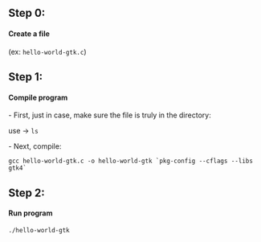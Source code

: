 <h2>Step 0:</h2>
<h4>Create a file</h4>
<p>(ex: <code>hello-world-gtk.c</code>)</p>

<h2>Step 1:</h2> 
<h4>Compile program</h4>
<p>- First, just in case, make sure the file is truly in the directory:</p>
<p>use -> <code>ls</code></p>
<p>- Next, compile:</p>
<code>gcc hello-world-gtk.c -o hello-world-gtk `pkg-config --cflags --libs gtk4`</code>

<h2>Step 2: </h2>
<h4>Run program</h4>
<code>./hello-world-gtk</code>
